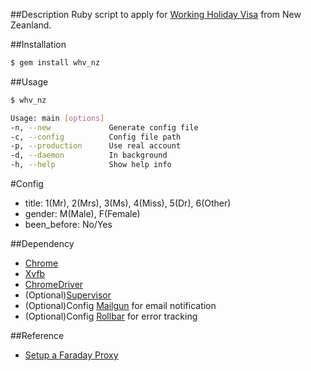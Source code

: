 ##Description
Ruby script to apply for [Working Holiday Visa](https://www.immigration.govt.nz/new-zealand-visas/options/work/thinking-about-coming-to-new-zealand-to-work/working-holiday-visa) from New Zeanland.

##Installation

```sh
$ gem install whv_nz
```

##Usage

```sh
$ whv_nz

Usage: main [options]
-n, --new             Generate config file
-c, --config          Config file path
-p, --production      Use real account
-d, --daemon          In background
-h, --help            Show help info
```

#Config
* title: 1(Mr), 2(Mrs), 3(Ms), 4(Miss), 5(Dr), 6(Other)
* gender: M(Male), F(Female)
* been_before: No/Yes

##Dependency
* [Chrome](https://www.google.com/chrome/)
* [Xvfb](http://elementalselenium.com/tips/38-headless)
* [ChromeDriver](https://sites.google.com/a/chromium.org/chromedriver/downloads)
* (Optional)[Supervisor](http://supervisord.org/)
* (Optional)Config [Mailgun](https://www.mailgun.com/) for email notification
* (Optional)Config [Rollbar](https://rollbar.com/) for error tracking

##Reference
* [Setup a Faraday Proxy](https://evancarmi.com/writing/faraday-proxy/)
